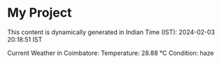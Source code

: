 # My Project

This content is dynamically generated in Indian Time (IST): 2024-02-03 20:18:51 IST


Current Weather in Coimbatore:
Temperature: 28.88 °C
Condition: haze
